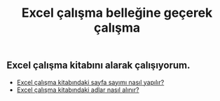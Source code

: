 ﻿---
title: Excel çalışma belleğine geçerek çalışma
second_title: Aspose.Cells Cloud Documen
linktitle: Ge
type: docs
url: /tr/workbook/get/
keywords: Working with getting on an Excel workbook
description: Aspose.Cells Cloud REST API, Excel çalışma kitabını almayla çalışmayı destekler. SDK çeşitli geliştirme dillerini destekler. Bunlar arasında Android, C#, Go, Java, NodeJS, Perl, PHP, Python, Ruby ve Swift bulunur
weight: 100
---
## Excel çalışma kitabını alarak çalışıyorum.

- [Excel çalışma kitabındaki sayfa sayımı nasıl yapılır?](/cells/tr/workbook/get/page-count/)
- [Excel çalışma kitabındaki adlar nasıl alınır?](/cells/tr/workbook/get/names/)
